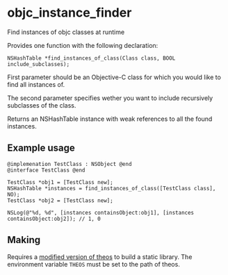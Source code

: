 objc_instance_finder
====================

Find instances of objc classes at runtime

Provides one function with the following declaration:
```
NSHashTable *find_instances_of_class(Class class, BOOL include_subclasses);
```

First parameter should be an Objective-C class for which you would like to find all instances of.

The second parameter specifies wether you want to include recursively subclasses of the class.

Returns an NSHashTable instance with weak references to all the found instances.

Example usage
-------------

```
@implemenation TestClass : NSObject @end
@interface TestClass @end
```

```
TestClass *obj1 = [TestClass new];
NSHashTable *instances = find_instances_of_class([TestClass class], NO);
TestClass *obj2 = [TestClass new];

NSLog(@"%d, %d", [instances containsObject:obj1], [instances containsObject:obj2]); // 1, 0
```

Making
------

Requires a [modified version of theos](https://github.com/Tyilo/theos) to build a static library.
The environment variable `THEOS` must be set to the path of theos.
